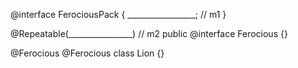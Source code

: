 @interface FerociousPack {
    _________________;         // m1
}             

@Repeatable(________________)  // m2
public @interface Ferocious {}

@Ferocious @Ferocious class Lion {}

